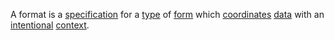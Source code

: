 A format is a [specification](https://github.com/gcassel/Modular-Organization-Terminology/blob/master/terms/specification.md) for a [type](https://github.com/gcassel/Modular-Organization-Terminology/blob/master/terms/type.md) of [form](https://github.com/gcassel/Modular-Organization-Terminology/blob/master/terms/form.md) which [coordinates](https://github.com/gcassel/Modular-Organization-Terminology/blob/master/terms/coordination.md) [data](https://github.com/gcassel/Modular-Organization-Terminology/blob/master/terms/data.md) with an [intentional](https://github.com/gcassel/Modular-Organization-Terminology/blob/master/terms/intention.md) [context](https://github.com/gcassel/Modular-Organization-Terminology/blob/master/terms/context.md).
